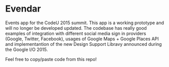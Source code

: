 # Evendar
Events app for the CodeU 2015 summit. This app is a working prototype and will no longer be developed updated.
The codebase has really good examples of integration with different social media sign in providers (Google, Twitter, Facebook), usages of Google Maps + Google Places API and implementantion of the new Design Support Libravy announced during the Google I/O 2015. 

Feel free to copy/paste code from this repo! 
